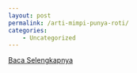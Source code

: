 ```yaml
---
layout: post
permalink: /arti-mimpi-punya-roti/
categories:
    - Uncategorized
---
```


[Baca Selengkapnya](/01)